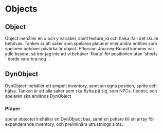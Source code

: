 # Objects

## Object
Object inehåller en x och y variabel, samt texture_id och hälsa ifall det skulle behövas.
Tanken är att saker som spelaren placerar eller andra entities som spelaren behöver påvärka är object.
Eftersom Journey-Bound kommer var atile baserat så tror jag inte att vi behäver ´floats´ för positionen utan ´shorts´ borde vara bra nog

## DynObject
DynObject inehäller ett simpelt inventory, samt sin egna position, sprite och hälsa.
Tanken är att alla saker som ska flytta på sig, som NPCs, fiender, och spelaren ska används DynObject

### Player
spelar objectet inehäller en DynObject bas, samt en pekare till en array för expanderande inventory, och preliminära utrustnings slots.
